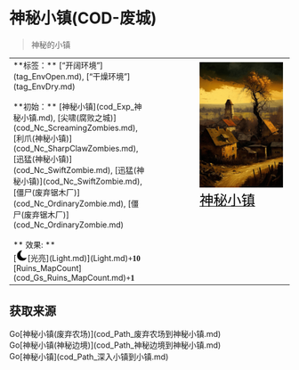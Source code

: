 # 神秘小镇(COD-废城)  
> 神秘的小镇  
  
<table class="table table-bordered" data-toggle="table"  data-show-header="false"><thead style="display:none"><tr ><th  style="width:50%;text-align:left;vertical-align:top;"  >title</th><th  style="width:50%;text-align:left;vertical-align:top;"  ></th></tr></thead><tr ><td  style="width:50%;text-align:left;vertical-align:top;"  >**标签：**	[“开阔环境”](tag_EnvOpen.md), [“干燥环境”](tag_EnvDry.md)<br><br>**初始：**	[神秘小镇](cod_Exp_神秘小镇.md), [尖啸(腐败之城)](cod_Nc_ScreamingZombies.md), [利爪(神秘小镇)](cod_Nc_SharpClawZombies.md), [迅猛(神秘小镇)](cod_Nc_SwiftZombie.md), [迅猛(神秘小镇)](cod_Nc_SwiftZombie.md), [僵尸(废弃锯木厂)](cod_Nc_OrdinaryZombie.md), [僵尸(废弃锯木厂)](cod_Nc_OrdinaryZombie.md)<br><br>** 效果: **<br>[<div style="width:20px;display:inline-block;text-align:center"><img decoding="async" src="Sprite/Darkness17609.png" href="a.md" style="max-width:20px;max-height:20px;"></div>[光亮](Light.md)](Light.md)<span style="font-family:ui-monospace"><b>+10</b></span><br>[Ruins_MapCount](cod_Gs_Ruins_MapCount.md)<span style="font-family:ui-monospace"><b>+1</b></span></td><td  style="width:50%;text-align:left;vertical-align:top;"  ><div style="float:right; margin:5px"><div class="gamecard" style="width:150px; height:225px;"><a href="cod_Env_神秘小镇.md" style="color:black"><img decoding="async" src="Sprite/cod/al_Env_神秘小镇.png" class="cardimage" style="max-width:150px;max-height:225px;"><span style="font-size: 25px;">神秘小镇</span></a></div></div></td></tr></tbody></table>  
  
## 获取来源  
<div style="display:inline-block"><div class="gamedatalist" style="text-align:left;min-width:200px;min-height:0px;"><div style="display:inline-block"><div style="display:inline-block;vertical-align:middle;">Go</div><div style="display:inline-block;vertical-align:middle;">[神秘小镇(废弃农场)](cod_Path_废弃农场到神秘小镇.md)</div></div></div><div class="gamedatalist" style="text-align:left;min-width:200px;min-height:0px;"><div style="display:inline-block"><div style="display:inline-block;vertical-align:middle;">Go</div><div style="display:inline-block;vertical-align:middle;">[神秘小镇(神秘边境)](cod_Path_神秘边境到神秘小镇.md)</div></div></div><div class="gamedatalist" style="text-align:left;min-width:200px;min-height:0px;"><div style="display:inline-block"><div style="display:inline-block;vertical-align:middle;">Go</div><div style="display:inline-block;vertical-align:middle;">[神秘小镇](cod_Path_深入小镇到小镇.md)</div></div></div></div>  
  


<script>document.title="神秘小镇 - 卡牌生存百科 Card Survival Wiki";</script>